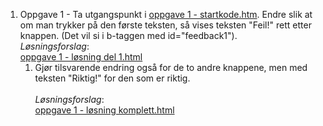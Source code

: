 1. Oppgave 1 - Ta utgangspunkt i <a href="oppgave 1 - startkode.html">oppgave 1 - startkode.htm</a>. Endre slik at om man trykker på den første teksten, så vises teksten "Feil!"
rett etter knappen. (Det vil si i b-taggen med 	id="feedback1"). 
	<br/>_Løsningsforslag_: 	
	<a href="oppgave 1 - l�sning del 1.html">oppgave 1 - løsning del 1.html</a>
	1. Gjør tilsvarende endring også for de to 
	andre knappene, men med teksten "Riktig!" for den
	som er riktig.	
	<br/>_Løsningsforslag_: 	
	<a href="oppgave 1 - l�sning komplett.html">oppgave 1 - løsning komplett.html</a>
	<br/>

